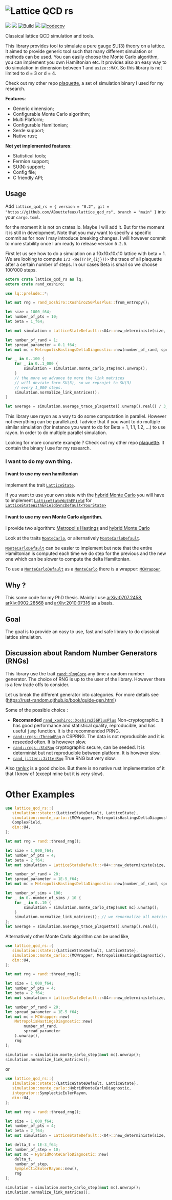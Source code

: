 # ![Lattice QCD rs](logo.svg)

![](https://img.shields.io/badge/language-Rust-orange)
[![](https://img.shields.io/badge/doc-Read_Me-blue)](https://abouttefeux.github.io/lattice-qcd-rs/lattice_qcd_rs/index.html)
![Build](https://img.shields.io/github/workflow/status/ABouttefeux/lattice-qcd-rs/Rust)
![](https://img.shields.io/criterion/ABouttefeux/lattice-qcd-rs)
[![codecov](https://codecov.io/gh/ABouttefeux/lattice-qcd-rs/branch/develop/graph/badge.svg?token=NMRHQZ3ZQ1)](https://codecov.io/gh/ABouttefeux/lattice-qcd-rs)

Classical lattice QCD simulation and tools.

This library provides tool to simulate a pure gauge SU(3) theory on a lattice. It aimed to provide generic tool such that many different simulation or methods can be used.
You can easily choose the Monte Carlo algorithm, you can implement you own Hamiltonian etc. It provides also an easy way to do simulation in dimension between 1 and `usize::MAX`. So this library is not limited to d = 3 or d = 4.

Check out my other repo [plaquette](https://github.com/ABouttefeux/plaquette), a set of simulation binary I used for my research.

**Features**:
- Generic dimension;
- Configurable Monte Carlo algorithm;
- Multi Platform;
- Configurable Hamiltonian;
- Serde support;
- Native rust;

**Not yet implemented features**:

- Statistical tools;
- Fermion support;
- SU(N) support;
- Config file;
- C friendly API;

## Usage


Add `lattice_qcd_rs = { version = "0.2", git = "https://github.com/ABouttefeux/lattice_qcd_rs", branch = "main" }` into your `cargo.toml`.

for the moment it is not on crates.io. Maybe I will add it. But for the moment it is still in development.
Note that you may want to specify a specific commit as for now I may introduce breaking changes.
I will however commit to more stability once I am ready to release version `0.2.0`.

First let us see how to do a simulation on a 10x10x10x10 lattice with beta = 1. We are looking to compute `1/3 <Re(Tr(P_{ij}))>` the trace of all plaquette after a certain number of steps. In our cases Beta is small so we choose 100'000 steps.

```rust
extern crate lattice_qcd_rs as lq;
extern crate rand_xoshiro;

use lq::prelude::*;

let mut rng = rand_xoshiro::Xoshiro256PlusPlus::from_entropy();

let size = 1000_f64;
let number_of_pts = 10;
let beta = 1_f64;

let mut simulation = LatticeStateDefault::<U4>::new_deterministe(size, beta, number_of_pts, &mut rng).unwrap();

let number_of_rand = 1;
let spread_parameter = 0.1_f64;
let mut mc = MetropolisHastingsDeltaDiagnostic::new(number_of_rand, spread_parameter, rng).unwrap();

for _ in 0..100 {
    for _ in 0..1_000 {
        simulation = simulation.monte_carlo_step(mc).unwrap();
    }
    // the more we advance te more the link matrices
    // will deviate form SU(3), so we reprojet to SU(3)
    // every 1_000 steps.
    simulation.normalize_link_matrices();
}

let average = simulation.average_trace_plaquette().unwrap().real() / 3_f64;

```

This library use rayon as a way to do some computation in parallel. However not everything can be parallelized. I advice that if you want to do multiple similar simulation (for instance you want to do for Beta = 1, 1.1, 1.2, ...) to use rayon. In order to do multiple parallel simulation.

Looking for more concrete example ? Check out my other repo [plaquette](https://github.com/ABouttefeux/plaquette). It contain the binary I use for my research.

### I want to do my own thing.

#### I want to use my own hamiltonian

implement the trait [`LatticeState`](https://abouttefeux.github.io/lattice-qcd-rs/lattice_qcd_rs/simulation/state/trait.LatticeState.html).

If you want to use your own state with the [hybrid Monte Carlo](https://abouttefeux.github.io/lattice-qcd-rs/lattice_qcd_rs/simulation/monte_carlo/hybride_monte_carlo/struct.HybridMonteCarloDiagnostic.html)
you will have to implement
[`LatticeStateWithEField`](https://abouttefeux.github.io/lattice-qcd-rs/lattice_qcd_rs/simulation/state/trait.LatticeStateWithEField.html) for [`LatticeStateWithEFieldSyncDefault<YourState>`](https://abouttefeux.github.io/lattice-qcd-rs/lattice_qcd_rs/simulation/state/struct.LatticeStateWithEFieldSyncDefault.html)

#### I want to use my own Monte Carlo algorithm.

I provide two algorithm: [Metropolis Hastings](https://abouttefeux.github.io/lattice-qcd-rs/lattice_qcd_rs/simulation/monte_carlo/metropolis_hastings/struct.MetropolisHastingsDeltaDiagnostic.html)
and [hybrid Monte Carlo](https://abouttefeux.github.io/lattice-qcd-rs/lattice_qcd_rs/simulation/monte_carlo/hybride_monte_carlo/struct.HybridMonteCarloDiagnostic.html)

Look at the traits [`MonteCarlo`](https://abouttefeux.github.io/lattice-qcd-rs/lattice_qcd_rs/simulation/monte_carlo/trait.MonteCarlo.html),
or alternatively [`MonteCarloDefault`](https://abouttefeux.github.io/lattice-qcd-rs/lattice_qcd_rs/simulation/monte_carlo/trait.MonteCarloDefault.html).

[`MonteCarloDefault`](https://abouttefeux.github.io/lattice-qcd-rs/lattice_qcd_rs/simulation/monte_carlo/trait.MonteCarloDefault.html) can be easier to implement but note that the entire Hamiltonian is computed each time we do step for the previous and the new one which can be slower to compute the delta Hamiltonian.

To use a [`MonteCarloDefault`](https://abouttefeux.github.io/lattice-qcd-rs/lattice_qcd_rs/simulation/monte_carlo/trait.MonteCarloDefault.html) as a [`MonteCarlo`](https://abouttefeux.github.io/lattice-qcd-rs/lattice_qcd_rs/simulation/monte_carlo/trait.MonteCarlo.html) there is a wrapper: [`MCWrapper`](https://abouttefeux.github.io/lattice-qcd-rs/lattice_qcd_rs/simulation/monte_carlo/struct.MCWrapper.html).



## Why ?

This some code for my PhD thesis.
Mainly I use [arXiv:0707.2458](https://arxiv.org/abs/0707.2458), [arXiv:0902.28568](https://arxiv.org/abs/0707.2458) and [arXiv:2010.07316](https://arxiv.org/abs/2010.07316) as a basis.

## Goal

The goal is to provide an easy to use, fast and safe library to do classical lattice simulation.

## Discussion about Random Number Generators (RNGs)

This library use the trait [`rand::RngCore`](https://docs.rs/rand/0.8.3/rand/trait.RngCore.html) any time a random number generator.
The choice of RNG is up to the user of the library. However there is a few trade offs to consider.

Let us break the different generator into categories.
For more details see (https://rust-random.github.io/book/guide-gen.html)

Some of the possible choice :
- **Recomanded** [`rand_xoshiro::Xoshiro256PlusPlus`](https://docs.rs/rand_xoshiro/0.6.0/rand_xoshiro/struct.Xoshiro256PlusPlus.html)
Non-cryptographic. It has good performance and statistical quality, reproducible, and has useful `jump` function.
It is the recommended PRNG.
- [`rand::rngs::ThreadRng`](https://docs.rs/rand/0.8.3/rand/rngs/struct.ThreadRng.html) a CSPRNG. The data is not reproducible and it is reseeded often. It is however slow.
- [`rand::rngs::StdRng`](https://docs.rs/rand/0.8.3/rand/rngs/struct.StdRng.html) cryptographic secure, can be seeded.
It is determinist but not reproducible between platform. It is however slow.
- [`rand_jitter::JitterRng`](https://docs.rs/rand_jitter/0.3.0/rand_jitter/) True RNG but very slow.

Also [ranlux](https://luscher.web.cern.ch/luscher/ranlux/) is a good choice. But there is no native rust implementation of it that I know of (except mine but it is very slow).

# Other Examples
```rust
use lattice_qcd_rs::{
   simulation::state::{LatticeStateDefault, LatticeState},
   simulation::monte_carlo::{MCWrapper, MetropolisHastingsDeltaDiagnostic},
   ComplexField,
   dim::U4,
};

let mut rng = rand::thread_rng();

let size = 1_000_f64;
let number_of_pts = 4;
let beta = 2_f64;
let mut simulation = LatticeStateDefault::<U4>::new_deterministe(size, beta, number_of_pts, &mut rng).unwrap();

let number_of_rand = 20;
let spread_parameter = 1E-5_f64;
let mut mc = MetropolisHastingsDeltaDiagnostic::new(number_of_rand, spread_parameter, rng).unwrap();

let number_of_sims = 100;
for _ in 0..number_of_sims / 10 {
    for _ in 0..10 {
        simulation = simulation.monte_carlo_step(&mut mc).unwrap();
    }
    simulation.normalize_link_matrices(); // we renormalize all matrices back to SU(3);
};
let average = simulation.average_trace_plaquette().unwrap().real();
```
Alternatively other Monte Carlo algorithm can be used like,
```rust
use lattice_qcd_rs::{
   simulation::state::{LatticeStateDefault, LatticeState},
   simulation::monte_carlo::{MCWrapper, MetropolisHastingsDiagnostic},
   dim::U4,
};

let mut rng = rand::thread_rng();

let size = 1_000_f64;
let number_of_pts = 4;
let beta = 2_f64;
let mut simulation = LatticeStateDefault::<U4>::new_deterministe(size, beta, number_of_pts, &mut rng).unwrap();

let number_of_rand = 20;
let spread_parameter = 1E-5_f64;
let mut mc = MCWrapper::new(
    MetropolisHastingsDiagnostic::new(
        number_of_rand,
        spread_parameter
    ).unwrap(),
    rng
);

simulation = simulation.monte_carlo_step(&mut mc).unwrap();
simulation.normalize_link_matrices();
```
or
```rust
use lattice_qcd_rs::{
   simulation::state::{LatticeStateDefault, LatticeState},
   simulation::monte_carlo::HybridMonteCarloDiagnostic,
   integrator::SymplecticEulerRayon,
   dim::U4,
};

let mut rng = rand::thread_rng();

let size = 1_000_f64;
let number_of_pts = 4;
let beta = 2_f64;
let mut simulation = LatticeStateDefault::<U4>::new_deterministe(size, beta, number_of_pts, &mut rng).unwrap();

let delta_t = 1E-3_f64;
let number_of_step = 10;
let mut mc = HybridMonteCarloDiagnostic::new(
    delta_t,
    number_of_step,
    SymplecticEulerRayon::new(),
    rng
);

simulation = simulation.monte_carlo_step(&mut mc).unwrap();
simulation.normalize_link_matrices();
```
